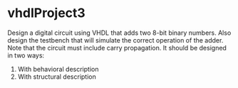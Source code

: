 # vhdlProject3

Design a digital circuit using VHDL that adds two 8-bit binary numbers.
Also design the testbench that will simulate the correct operation of the adder.
Note that the circuit must include carry propagation.
It should be designed in two ways:
1. With behavioral description
2. With structural description
